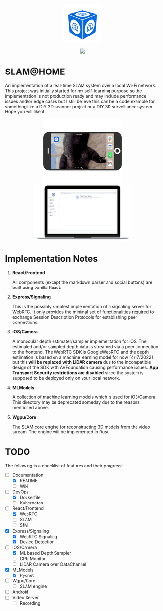 <p align="center">
  <img height="128" width="128" src="./docs/images/logo.png">
</p>
<p align="center">
  <a href="https://www.buymeacoffee.com/ognis1205">
    <img width="128" src="https://cdn.buymeacoffee.com/buttons/v2/default-yellow.png" />
  </a>
</p>

SLAM@HOME
==============================
An implementation of a real-time SLAM system over a local Wi-Fi network. This project was initially started for my self-learning purpose so the implementation is not production ready and may include performance issues and/or edge cases but I still believe this can be a code example for something like a DIY 3D scanner project or a DIY 3D survelliance system. Hope you will like it.

<p align="center" float="left">
	    <img width="256" src="./docs/images/mobile.gif">
	    <img width="320" src="./docs/images/pc.gif">
</p>

Implementation Notes
==============================
 1. **React/Frontend**

	All components (except the markdown parser and social buttons) are built using vanilla React. 

 2. **Express/Signaling**

	This is the possibly simplest implementation of a signaling server for WebRTC. It only provides the minimal set of functionalities required to exchange Session Description Protocols for establishing peer connections.

 3. **iOS/Camera**

	A monocular depth estimater/sampler implementation for iOS. The estimated and/or sampled depth data is streamed via a peer connection to the frontend. The WebRTC SDK is GoogleWebRTC and the depth estimation is based on a machine learning model for now [4/17/2022] but this **will be replaced with LiDAR camera** due to the incompatible design of the SDK with AVFoundation causing performance issues. **App Transport Security restrictions are disabled** since the system is supposed to be deployed only on your local network.
   
 4. **MLModels**

	A collection of machine learning models which is used for iOS/Camera. This directory may be deprecated someday due to the reasons mentioned above.
 
 5. **Wgpu/Core**

	The SLAM core engine for reconstructing 3D models from the video stream. The engine will be implemented in Rust.

TODO
==============================

The following is a checklist of features and their progress:
- [ ] Documentation
  - [x] README
  - [ ] Wiki
- [ ] DevOps
  - [x] Dockerfile
  - [ ] Kubernetes
- [ ] React/Frontend
  - [x] WebRTC
  - [ ] SLAM
  - [ ] SfM
- [x] Express/Signaling
  - [x] WebRTC Signaling
  - [x] Device Detection
- [ ] iOS/Camera
  - [x] ML based Depth Sampler
  - [ ] CPU Monitor
  - [ ] LiDAR Camera over DataChannel
- [x] MLModels
  - [x] Pydnet
- [ ] Wgpu/Core
  - [ ] SLAM engine
- [ ] Android
- [ ] Video Server
  - [ ] Recording
